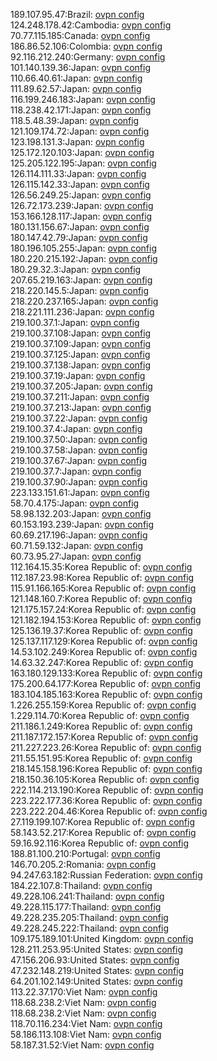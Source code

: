 189.107.95.47:Brazil: [ovpn config](vpn/189_107_95_47.ovpn)  
124.248.178.42:Cambodia: [ovpn config](vpn/124_248_178_42.ovpn)  
70.77.115.185:Canada: [ovpn config](vpn/70_77_115_185.ovpn)  
186.86.52.106:Colombia: [ovpn config](vpn/186_86_52_106.ovpn)  
92.116.212.240:Germany: [ovpn config](vpn/92_116_212_240.ovpn)  
101.140.139.36:Japan: [ovpn config](vpn/101_140_139_36.ovpn)  
110.66.40.61:Japan: [ovpn config](vpn/110_66_40_61.ovpn)  
111.89.62.57:Japan: [ovpn config](vpn/111_89_62_57.ovpn)  
116.199.246.183:Japan: [ovpn config](vpn/116_199_246_183.ovpn)  
118.238.42.171:Japan: [ovpn config](vpn/118_238_42_171.ovpn)  
118.5.48.39:Japan: [ovpn config](vpn/118_5_48_39.ovpn)  
121.109.174.72:Japan: [ovpn config](vpn/121_109_174_72.ovpn)  
123.198.131.3:Japan: [ovpn config](vpn/123_198_131_3.ovpn)  
125.172.120.103:Japan: [ovpn config](vpn/125_172_120_103.ovpn)  
125.205.122.195:Japan: [ovpn config](vpn/125_205_122_195.ovpn)  
126.114.111.33:Japan: [ovpn config](vpn/126_114_111_33.ovpn)  
126.115.142.33:Japan: [ovpn config](vpn/126_115_142_33.ovpn)  
126.56.249.25:Japan: [ovpn config](vpn/126_56_249_25.ovpn)  
126.72.173.239:Japan: [ovpn config](vpn/126_72_173_239.ovpn)  
153.166.128.117:Japan: [ovpn config](vpn/153_166_128_117.ovpn)  
180.131.156.67:Japan: [ovpn config](vpn/180_131_156_67.ovpn)  
180.147.42.79:Japan: [ovpn config](vpn/180_147_42_79.ovpn)  
180.196.105.255:Japan: [ovpn config](vpn/180_196_105_255.ovpn)  
180.220.215.192:Japan: [ovpn config](vpn/180_220_215_192.ovpn)  
180.29.32.3:Japan: [ovpn config](vpn/180_29_32_3.ovpn)  
207.65.219.163:Japan: [ovpn config](vpn/207_65_219_163.ovpn)  
218.220.145.5:Japan: [ovpn config](vpn/218_220_145_5.ovpn)  
218.220.237.165:Japan: [ovpn config](vpn/218_220_237_165.ovpn)  
218.221.111.236:Japan: [ovpn config](vpn/218_221_111_236.ovpn)  
219.100.37.1:Japan: [ovpn config](vpn/219_100_37_1.ovpn)  
219.100.37.108:Japan: [ovpn config](vpn/219_100_37_108.ovpn)  
219.100.37.109:Japan: [ovpn config](vpn/219_100_37_109.ovpn)  
219.100.37.125:Japan: [ovpn config](vpn/219_100_37_125.ovpn)  
219.100.37.138:Japan: [ovpn config](vpn/219_100_37_138.ovpn)  
219.100.37.19:Japan: [ovpn config](vpn/219_100_37_19.ovpn)  
219.100.37.205:Japan: [ovpn config](vpn/219_100_37_205.ovpn)  
219.100.37.211:Japan: [ovpn config](vpn/219_100_37_211.ovpn)  
219.100.37.213:Japan: [ovpn config](vpn/219_100_37_213.ovpn)  
219.100.37.22:Japan: [ovpn config](vpn/219_100_37_22.ovpn)  
219.100.37.4:Japan: [ovpn config](vpn/219_100_37_4.ovpn)  
219.100.37.50:Japan: [ovpn config](vpn/219_100_37_50.ovpn)  
219.100.37.58:Japan: [ovpn config](vpn/219_100_37_58.ovpn)  
219.100.37.67:Japan: [ovpn config](vpn/219_100_37_67.ovpn)  
219.100.37.7:Japan: [ovpn config](vpn/219_100_37_7.ovpn)  
219.100.37.90:Japan: [ovpn config](vpn/219_100_37_90.ovpn)  
223.133.151.61:Japan: [ovpn config](vpn/223_133_151_61.ovpn)  
58.70.4.175:Japan: [ovpn config](vpn/58_70_4_175.ovpn)  
58.98.132.203:Japan: [ovpn config](vpn/58_98_132_203.ovpn)  
60.153.193.239:Japan: [ovpn config](vpn/60_153_193_239.ovpn)  
60.69.217.196:Japan: [ovpn config](vpn/60_69_217_196.ovpn)  
60.71.59.132:Japan: [ovpn config](vpn/60_71_59_132.ovpn)  
60.73.95.27:Japan: [ovpn config](vpn/60_73_95_27.ovpn)  
112.164.15.35:Korea Republic of: [ovpn config](vpn/112_164_15_35.ovpn)  
112.187.23.98:Korea Republic of: [ovpn config](vpn/112_187_23_98.ovpn)  
115.91.166.165:Korea Republic of: [ovpn config](vpn/115_91_166_165.ovpn)  
121.148.160.7:Korea Republic of: [ovpn config](vpn/121_148_160_7.ovpn)  
121.175.157.24:Korea Republic of: [ovpn config](vpn/121_175_157_24.ovpn)  
121.182.194.153:Korea Republic of: [ovpn config](vpn/121_182_194_153.ovpn)  
125.136.19.37:Korea Republic of: [ovpn config](vpn/125_136_19_37.ovpn)  
125.137.117.129:Korea Republic of: [ovpn config](vpn/125_137_117_129.ovpn)  
14.53.102.249:Korea Republic of: [ovpn config](vpn/14_53_102_249.ovpn)  
14.63.32.247:Korea Republic of: [ovpn config](vpn/14_63_32_247.ovpn)  
163.180.129.133:Korea Republic of: [ovpn config](vpn/163_180_129_133.ovpn)  
175.200.64.177:Korea Republic of: [ovpn config](vpn/175_200_64_177.ovpn)  
183.104.185.163:Korea Republic of: [ovpn config](vpn/183_104_185_163.ovpn)  
1.226.255.159:Korea Republic of: [ovpn config](vpn/1_226_255_159.ovpn)  
1.229.114.70:Korea Republic of: [ovpn config](vpn/1_229_114_70.ovpn)  
211.186.1.249:Korea Republic of: [ovpn config](vpn/211_186_1_249.ovpn)  
211.187.172.157:Korea Republic of: [ovpn config](vpn/211_187_172_157.ovpn)  
211.227.223.26:Korea Republic of: [ovpn config](vpn/211_227_223_26.ovpn)  
211.55.151.95:Korea Republic of: [ovpn config](vpn/211_55_151_95.ovpn)  
218.145.158.196:Korea Republic of: [ovpn config](vpn/218_145_158_196.ovpn)  
218.150.36.105:Korea Republic of: [ovpn config](vpn/218_150_36_105.ovpn)  
222.114.213.190:Korea Republic of: [ovpn config](vpn/222_114_213_190.ovpn)  
223.222.177.36:Korea Republic of: [ovpn config](vpn/223_222_177_36.ovpn)  
223.222.204.46:Korea Republic of: [ovpn config](vpn/223_222_204_46.ovpn)  
27.119.199.107:Korea Republic of: [ovpn config](vpn/27_119_199_107.ovpn)  
58.143.52.217:Korea Republic of: [ovpn config](vpn/58_143_52_217.ovpn)  
59.16.92.116:Korea Republic of: [ovpn config](vpn/59_16_92_116.ovpn)  
188.81.100.210:Portugal: [ovpn config](vpn/188_81_100_210.ovpn)  
146.70.205.2:Romania: [ovpn config](vpn/146_70_205_2.ovpn)  
94.247.63.182:Russian Federation: [ovpn config](vpn/94_247_63_182.ovpn)  
184.22.107.8:Thailand: [ovpn config](vpn/184_22_107_8.ovpn)  
49.228.106.241:Thailand: [ovpn config](vpn/49_228_106_241.ovpn)  
49.228.115.177:Thailand: [ovpn config](vpn/49_228_115_177.ovpn)  
49.228.235.205:Thailand: [ovpn config](vpn/49_228_235_205.ovpn)  
49.228.245.222:Thailand: [ovpn config](vpn/49_228_245_222.ovpn)  
109.175.189.101:United Kingdom: [ovpn config](vpn/109_175_189_101.ovpn)  
128.211.253.95:United States: [ovpn config](vpn/128_211_253_95.ovpn)  
47.156.206.93:United States: [ovpn config](vpn/47_156_206_93.ovpn)  
47.232.148.219:United States: [ovpn config](vpn/47_232_148_219.ovpn)  
64.201.102.149:United States: [ovpn config](vpn/64_201_102_149.ovpn)  
113.22.37.170:Viet Nam: [ovpn config](vpn/113_22_37_170.ovpn)  
118.68.238.2:Viet Nam: [ovpn config](vpn/118_68_238_2.ovpn)  
118.68.238.2:Viet Nam: [ovpn config](vpn/118_68_238_2.ovpn)  
118.70.116.234:Viet Nam: [ovpn config](vpn/118_70_116_234.ovpn)  
58.186.113.108:Viet Nam: [ovpn config](vpn/58_186_113_108.ovpn)  
58.187.31.52:Viet Nam: [ovpn config](vpn/58_187_31_52.ovpn)  
